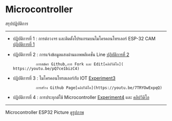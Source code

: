 # Microcontroller
สรุปปฏิบัติการ

------------------
- ปฏิบัติการที่ 1 : การต่อวงจร และติดตั้งโปรแกรมบนไมโครคอนโทรเลอร์  ESP-32 CAM
[ปฏิบัติการที่ 1]( https://drive.google.com/open?id=13gRf-4oNVsqvHhGQEoTHoIfOuO-efqom)

- ปฏิบัติการที่ 2 : การแจ้งข้อมูลแสงผ่านแอพพลิเคชั่น Line
[ปฏิบัติการที่ 2]( https://drive.google.com/open?id=15zx6nS4aEQJ2b0_-TxBaVEivAtfLkpzj)

                การสมัคร Github,การ Fork และ Edit[คลิปวิดิโอ]( https://youtu.be/pQ7ce1bizC4)

- ปฏิบัติการที่ 3 : ไมโครคอนโทรลเลอร์กับ IOT
[Experiment3]( https://drive.google.com/open?id=1J1nNuH99XeyR5uv9hN-uhA3mDNUlylSc)

                การสร้าง Github Page[คลิปวิดิโอ](https://youtu.be/7TRYOwExpqQ)

- ปฏิบัติการที่ 4 : การประยุกต์ใช้ Microcontroller
[Experiment4]( https://drive.google.com/open?id=14vfehM9s24S6LswOfGQwhnoj0NPzUvxK) และ
[คลิปวิดิโอ]( https://youtu.be/bAzo9Q8mO7Y)

------------------
Microcontroller ESP32 Picture
[ดูรูปภาพ](https://drive.google.com/open?id=1J8wajg6Amd_NQgqnEtDbW4LHlmMSByuI)
